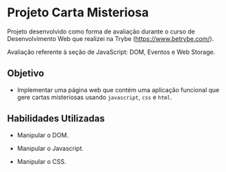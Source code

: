 # Projeto Carta Misteriosa

Projeto desenvolvido como forma de avaliação durante o curso de Desenvolvimento Web que realizei na Trybe (https://www.betrybe.com/).

Avaliação referente à seção de JavaScript: DOM, Eventos e Web Storage.

## Objetivo

- Implementar uma página web que contém uma aplicação funcional que gere cartas misteriosas usando `javascript`, `css` e `html`.

## Habilidades Utilizadas

- Manipular o DOM.

- Manipular o Javascript.

- Manipular o CSS.
